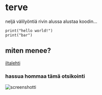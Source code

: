 # terve

neljä välilyöntiä rivin alussa alustaa koodin...

    print("hello world!")
    print("bar")
    
## miten menee?

[iltalehti](https://www.iltalehti.fi/)
 
### hassua hommaa tämä otsikointi

![screenshotti](https://github.com/VaMaija/Linux2024/assets/142913118/d6ef3b5a-88c7-4f98-b0b6-9061bc1d6f83)


